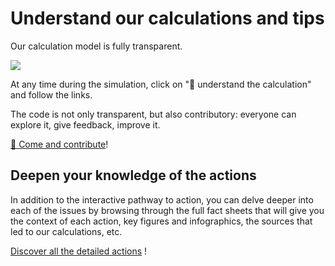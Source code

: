 # Understand our calculations and tips

Our calculation model is fully transparent.

![](/images/transparent.png)

At any time during the simulation, click on "🔬 understand the calculation" and follow the links.

The code is not only transparent, but also contributory: everyone can explore it, give feedback, improve it.

[🎤 Come and contribute](/contribuer)!

## Deepen your knowledge of the actions

In addition to the interactive pathway to action, you can delve deeper into each of the issues by browsing through the full fact sheets that will give you the context of each action, key figures and infographics, the sources that led to our calculations, etc.

[Discover all the detailed actions](/actions/plus) !
